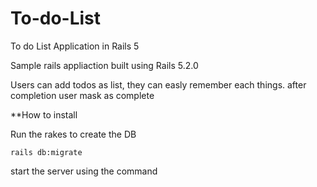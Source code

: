 # To-do-List
To do List Application in Rails 5


Sample rails appliaction built using Rails 5.2.0

Users can add todos as list, they can easly remember each things.
after completion user mask as complete

**How to install

Run the rakes to create the DB

```rails db:migrate```

start the server using the command

```rails s





